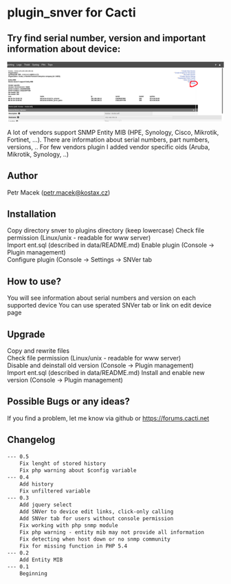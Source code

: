 # plugin_snver for Cacti

## Try find serial number, version and important information about device:

![SNVer](https://github.com/xmacan/plugin_snver/blob/master/img/snver.png)

A lot of vendors support SNMP Entity MIB (HPE, Synology, Cisco, Mikrotik, Fortinet, ...).
There are information about serial numbers, part numbers, versions, ..
For few vendors plugin I added vendor specific oids (Aruba, Mikrotik, Synology, ..)

## Author
Petr Macek (petr.macek@kostax.cz)


## Installation
Copy directory snver to plugins directory (keep lowercase)
Check file permission (Linux/unix - readable for www server)  
Import ent.sql (described in data/README.md)
Enable plugin (Console -> Plugin management)  
Configure plugin (Console -> Settings -> SNVer tab

## How to use?
You will see information about serial numbers and version on each supported device
You can use sperated SNVer tab or link on edit device page

## Upgrade    
Copy and rewrite files  
Check file permission (Linux/unix - readable for www server)  
Disable and deinstall old version (Console -> Plugin management)  
Import ent.sql (described in data/README.md)
Install and enable new version (Console -> Plugin management)   
    
## Possible Bugs or any ideas?
If you find a problem, let me know via github or https://forums.cacti.net
   

## Changelog
	--- 0.5
		Fix lenght of stored history
		Fix php warning about $config variable
	--- 0.4
		Add history
		Fix unfiltered variable
	--- 0.3
		Add jquery select
		Add SNVer to device edit links, click-only calling
		Add SNVer tab for users without console permission
		Fix working with php snmp module
		Fix php warning - entity mib may not provide all information
		Fix detecting when host down or no snmp community
		Fix for missing function in PHP 5.4
	--- 0.2
		Add Entity MIB
	--- 0.1
		Beginning

